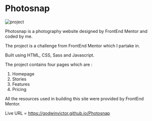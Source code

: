 # Photosnap
 
<img src="images/screenshot.jpg" alt="project">

Photosnap is a photography website designed by FrontEnd Mentor and coded by me. 

The project is a challenge from FrontEnd Mentor which I partake in.

Built using HTML, CSS, Sass and Javascript.

The project contains four pages which are :

1. Homepage
2. Stories
3. Features
4. Pricing

All the resources used in building this site were provided by FrontEnd Mentor.

Live URL = https://godwinvictor.github.io/Photosnap
